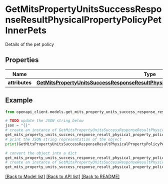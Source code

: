 # GetMitsPropertyUnitsSuccessResponseResultPhysicalPropertyPolicyPetInnerPets

Details of the pet policy

## Properties

Name | Type | Description | Notes
------------ | ------------- | ------------- | -------------
**attributes** | [**GetMitsPropertyUnitsSuccessResponseResultPhysicalPropertyPolicyPetInnerPetsAttributes**](GetMitsPropertyUnitsSuccessResponseResultPhysicalPropertyPolicyPetInnerPetsAttributes.md) |  | [optional] 

## Example

```python
from openapi_client.models.get_mits_property_units_success_response_result_physical_property_policy_pet_inner_pets import GetMitsPropertyUnitsSuccessResponseResultPhysicalPropertyPolicyPetInnerPets

# TODO update the JSON string below
json = "{}"
# create an instance of GetMitsPropertyUnitsSuccessResponseResultPhysicalPropertyPolicyPetInnerPets from a JSON string
get_mits_property_units_success_response_result_physical_property_policy_pet_inner_pets_instance = GetMitsPropertyUnitsSuccessResponseResultPhysicalPropertyPolicyPetInnerPets.from_json(json)
# print the JSON string representation of the object
print(GetMitsPropertyUnitsSuccessResponseResultPhysicalPropertyPolicyPetInnerPets.to_json())

# convert the object into a dict
get_mits_property_units_success_response_result_physical_property_policy_pet_inner_pets_dict = get_mits_property_units_success_response_result_physical_property_policy_pet_inner_pets_instance.to_dict()
# create an instance of GetMitsPropertyUnitsSuccessResponseResultPhysicalPropertyPolicyPetInnerPets from a dict
get_mits_property_units_success_response_result_physical_property_policy_pet_inner_pets_from_dict = GetMitsPropertyUnitsSuccessResponseResultPhysicalPropertyPolicyPetInnerPets.from_dict(get_mits_property_units_success_response_result_physical_property_policy_pet_inner_pets_dict)
```
[[Back to Model list]](../README.md#documentation-for-models) [[Back to API list]](../README.md#documentation-for-api-endpoints) [[Back to README]](../README.md)


